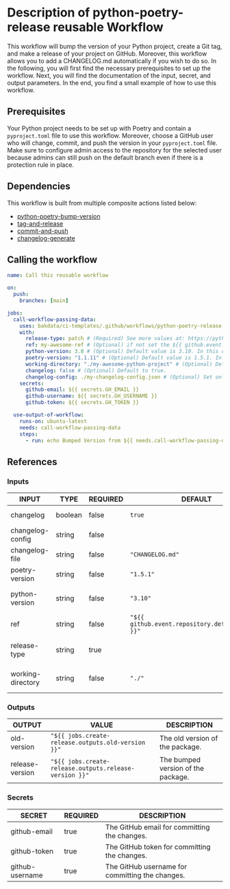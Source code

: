 # Description of python-poetry-release reusable Workflow

This workflow will bump the version of your Python project, create a Git tag, and make a release of your project on GitHub. Moreover, this workflow allows you to add a CHANGELOG.md automatically if you wish to do so.
In the following, you will first find the necessary prerequisites to set up the workflow. Next, you will find the
documentation of the input, secret, and output parameters. In the end, you find a small example of how to use this
workflow.

## Prerequisites

Your Python project needs to be set up with Poetry and contain a `pyproject.toml` file to use this workflow. Moreover,
choose a GitHub user who will change, commit, and push the version in your `pyproject.toml` file. Make sure to configure
admin access to the repository for the selected user because admins can still push on the default branch even if there
is a protection rule in place.

## Dependencies

This workflow is built from multiple composite actions listed below:

- [python-poetry-bump-version](https://github.com/bakdata/ci-templates/tree/main/actions/python-poetry-bump-version)
- [tag-and-release](https://github.com/bakdata/ci-templates/tree/main/actions/tag-and-release)
- [commit-and-push](https://github.com/bakdata/ci-templates/tree/main/actions/commit-and-push)
- [changelog-generate](https://github.com/bakdata/ci-templates/tree/main/actions/changelog-generate)

## Calling the workflow

```yaml
name: Call this reusable workflow

on:
  push:
    branches: [main]

jobs:
  call-workflow-passing-data:
    uses: bakdata/ci-templates/.github/workflows/python-poetry-release.yaml@main
    with:
      release-type: patch # (Required) See more values at: https://python-poetry.org/docs/cli/#version
      ref: my-awesome-ref # (Optional) if not set the ${{ github.event.repository.default_branch }} will fill the value. In this case the changes will be pushed to my-awesome-ref
      python-version: 3.8 # (Optional) Default value is 3.10. In this case Poetry is installed with Python 3.8
      poetry-version: "1.1.11" # (Optional) Default value is 1.5.1. In this case Poetry version 1.1.11 is installed
      working-directory: "./my-awesome-python-project" # (Optional) Default value is the root directory of your repository. In this case all the files to the given path are published
      changelog: false # (Optional) Default to true.
      changelog-config: ./my-changelog-config.json # (Optional) Set only if changelog is set to true. More information about it here https://github.com/bakdata/ci-templates/tree/main/actions/changelog-generate
    secrets:
      github-email: ${{ secrets.GH_EMAIL }}
      github-username: ${{ secrets.GH_USERNAME }}
      github-token: ${{ secrets.GH_TOKEN }}

  use-output-of-workflow:
    runs-on: ubuntu-latest
    needs: call-workflow-passing-data
    steps:
      - run: echo Bumped Version from ${{ needs.call-workflow-passing-data.outputs.old-version }} to ${{ needs.call-workflow-passing-data.outputs.release-version }}
```

## References

### Inputs

<!-- AUTO-DOC-INPUT:START - Do not remove or modify this section -->

| INPUT             | TYPE    | REQUIRED | DEFAULT                                           | DESCRIPTION                                                               |
| ----------------- | ------- | -------- | ------------------------------------------------- | ------------------------------------------------------------------------- |
| changelog         | boolean | false    | `true`                                            | Create changelog for release.                                             |
| changelog-config  | string  | false    |                                                   | Changelog config path.                                                    |
| changelog-file    | string  | false    | `"CHANGELOG.md"`                                  | Path to the changelog file in the GitHub repository                       |
| poetry-version    | string  | false    | `"1.5.1"`                                         | The Poetry version to be installed. (Default is 1.5.1)                    |
| python-version    | string  | false    | `"3.10"`                                          | The Python version for setting up Poetry. (Default is 3.10)               |
| ref               | string  | false    | `"${{ github.event.repository.default_branch }}"` | The ref name to checkout the repository.                                  |
| release-type      | string  | true     |                                                   | Scope of the release; See: https://python-poetry.org/docs/cli/#version    |
| working-directory | string  | false    | `"./"`                                            | The working directory of your Python package. (Default is root directory) |

<!-- AUTO-DOC-INPUT:END -->

### Outputs

<!-- AUTO-DOC-OUTPUT:START - Do not remove or modify this section -->

| OUTPUT          | VALUE                                                  | DESCRIPTION                        |
| --------------- | ------------------------------------------------------ | ---------------------------------- |
| old-version     | `"${{ jobs.create-release.outputs.old-version }}"`     | The old version of the package.    |
| release-version | `"${{ jobs.create-release.outputs.release-version }}"` | The bumped version of the package. |

<!-- AUTO-DOC-OUTPUT:END -->

### Secrets

<!-- AUTO-DOC-SECRETS:START - Do not remove or modify this section -->

| SECRET          | REQUIRED | DESCRIPTION                                     |
| --------------- | -------- | ----------------------------------------------- |
| github-email    | true     | The GitHub email for committing the changes.    |
| github-token    | true     | The GitHub token for committing the changes.    |
| github-username | true     | The GitHub username for committing the changes. |

<!-- AUTO-DOC-SECRETS:END -->
